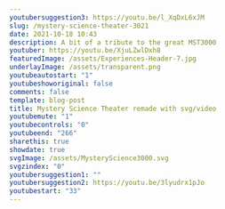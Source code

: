 ```yaml
---
youtubersuggestion3: https://youtu.be/l_XqDxL6xJM
slug: /mystery-science-theater-3021
date: 2021-10-18 10:43
description: A bit of a tribute to the great MST3000
youtuber: https://youtu.be/XjuLZwlDxh8
featuredImage: /assets/Experiences-Header-7.jpg
underlayImage: /assets/transparent.png
youtubeautostart: "1"
youtubeshoworiginal: false
comments: false
template: blog-post
title: Mystery Science Theater remade with svg/video
youtubemute: "1"
youtubecontrols: "0"
youtubeend: "266"
sharethis: true
showdate: true
svgImage: /assets/MysteryScience3000.svg
svgzindex: "0"
youtubersuggestion1: ""
youtubersuggestion2: https://youtu.be/3lyudrx1pJo
youtubestart: "33"
---
```

